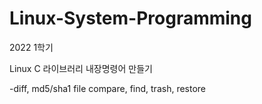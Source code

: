 # Linux-System-Programming
2022 1학기

Linux C 라이브러리 내장명령어 만들기

-diff, md5/sha1 file compare, find, trash, restore
